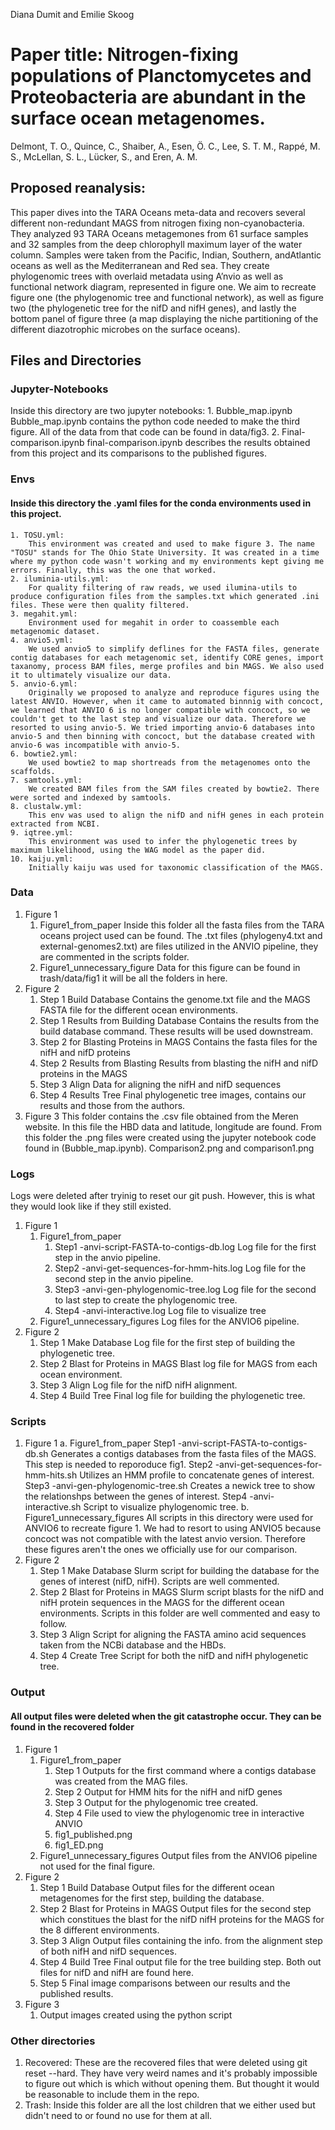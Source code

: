 Diana Dumit and Emilie Skoog

# Paper title: Nitrogen-fixing populations of Planctomycetes and Proteobacteria are abundant in the surface ocean metagenomes.

Delmont, T. O., Quince, C., Shaiber, A., Esen, Ö. C., Lee, S. T. M., Rappé, M. S., McLellan, S. L., Lücker, S., and Eren, A. M.

## Proposed reanalysis:

This paper dives into the TARA Oceans meta-data and recovers several different non-redundant MAGS from nitrogen fixing non-cyanobacteria. They analyzed 93 TARA Oceans metagemones from 61 surface samples and 32 samples from the deep chlorophyll maximum layer of the water column. Samples were taken from the Pacific, Indian, Southern, andAtlantic oceans as well as the Mediterranean and Red sea. They create phylogenomic trees with overlaid metadata using A’nvio as well as functional network diagram, represented in figure one. We aim to recreate figure one (the phylogenomic tree and functional network), as well as figure two (the phylogenetic tree for the nifD and nifH genes), and lastly the bottom panel of figure three (a map displaying the niche partitioning of the different diazotrophic microbes on the surface oceans).

## Files and Directories

### Jupyter-Notebooks

Inside this directory are two jupyter notebooks:
	1. Bubble_map.ipynb
		Bubble_map.ipynb contains the python code needed to make the third figure. All of the data from that code can be found in data/fig3.
	2. Final-comparison.ipynb
		final-comparison.ipynb describes the results obtained from this project and its comparisons to the published figures.

### Envs

#### Inside this directory the .yaml files for the conda environments used in this project.
	1. TOSU.yml:
		This environment was created and used to make figure 3. The name "TOSU" stands for The Ohio State University. It was created in a time where my python code wasn't working and my environments kept giving me errors. Finally, this was the one that worked.
	2. iluminia-utils.yml:
		For quality filtering of raw reads, we used ilumina-utils to produce configuration files from the samples.txt which generated .ini files. These were then quality filtered.
	3. megahit.yml:
		Environment used for megahit in order to coassemble each metagenomic dataset.
	4. anvio5.yml:
		We used anvio5 to simplify deflines for the FASTA files, generate contig databases for each metagenomic set, identify CORE genes, import taxanomy, process BAM files, merge profiles and bin MAGS. We also used it to ultimately visualize our data.
	5. anvio-6.yml:
		Originally we proposed to analyze and reproduce figures using the latest ANVIO. However, when it came to automated binnnig with concoct, we learned that ANVIO 6 is no longer compatible with concoct, so we couldn't get to the last step and visualize our data. Therefore we resorted to using anvio-5. We tried importing anvio-6 databases into anvio-5 and then binning with concoct, but the database created with anvio-6 was incompatible with anvio-5.
	6. bowtie2.yml:
		We used bowtie2 to map shortreads from the metagenomes onto the scaffolds.
	7. samtools.yml:
		We created BAM files from the SAM files created by bowtie2. There were sorted and indexed by samtools.
	8. clustalw.yml:
		This env was used to align the nifD and nifH genes in each protein extracted from NCBI. 
	9. iqtree.yml:
		This environment was used to infer the phylogenetic trees by maximum likelihood, using the WAG model as the paper did.
	10. kaiju.yml:
		Initially kaiju was used for taxonomic classification of the MAGS.

### Data

1. Figure 1
	1. Figure1_from_paper
		Inside this folder all the fasta files from the TARA oceans project used can be found. The .txt files (phylogeny4.txt and external-genomes2.txt) are files utilized in the ANVIO pipeline, they are commented in the scripts folder.
	2. Figure1_unnecessary_figure
		Data for this figure can be found in trash/data/fig1 it will be all the folders in here.
2. Figure 2
	1. Step 1 Build Database
		Contains the genome.txt file and the MAGS FASTA file for the different ocean environments.
	2. Step 1 Results from Building Database
		Contains the results from the build database command. These results will be used downstream.
	3. Step 2 for Blasting Proteins in MAGS
		Contains the fasta files for the nifH and nifD proteins
	4. Step 2 Results from Blasting
		Results from blasting the nifH and nifD proteins in the MAGS
	5. Step 3 Align
		Data for aligning the nifH and nifD sequences
	6. Step 4 Results Tree
		Final phylogenetic tree images, contains our results and those from the authors.
3. Figure 3
	This folder contains the .csv file obtained from the Meren website. In this file the HBD data and latitude, longitude are found. From this folder the .png files were created using the jupyter notebook code found in (Bubble_map.ipynb). Comparison2.png and comparison1.png 

### Logs
Logs were deleted after tryinig to reset our git push. However, this is what they would look like if they still existed.
1. Figure 1
	1. Figure1_from_paper
		1. Step1
			-anvi-script-FASTA-to-contigs-db.log
				Log file for the first step in the anvio pipeline.	
		2. Step2
			-anvi-get-sequences-for-hmm-hits.log
				Log file for the second step in the anvio pipeline.
		3. Step3
			-anvi-gen-phylogenomic-tree.log
				Log file for the second to last step to create the phylogenomic tree.
		4. Step4
			-anvi-interactive.log
				Log file to visualize tree
	2. Figure1_unnecessary_figures
		Log files for the ANVIO6 pipeline.
2. Figure 2
	1. Step 1 Make Database
		Log file for the first step of building the phylogenetic tree. 
	2. Step 2 Blast for Proteins in MAGS
		Blast log file for MAGS from each ocean environment.
	3. Step 3 Align
		Log file for the nifD nifH alignment.
	4. Step 4 Build Tree
		Final log file for building the phylogenetic tree.

### Scripts

1. Figure 1
	a. Figure1_from_paper
		Step1
			-anvi-script-FASTA-to-contigs-db.sh
				Generates a contigs databases from the fasta files of the MAGS. This step is needed to reporoduce fig1.
		Step2
			-anvi-get-sequences-for-hmm-hits.sh
				Utilizes an HMM profile to concatenate genes of interest.
		Step3
			-anvi-gen-phylogenomic-tree.sh
				Creates a newick tree to show the relationshps between the genes of interest.
		Step4
			-anvi-interactive.sh
				Script to visualize phylogenomic tree.
	b. Figure1_unnecessary_figures
		All scripts in this directory were used for ANVIO6 to recreate figure 1. We had to resort to using ANVIO5 because concoct was not compatible with the latest anvio version. Therefore these figures aren't the ones we officially use for our comparison.
2. Figure 2
	1. Step 1 Make Database
		Slurm script for building the database for the genes of interest (nifD, nifH). Scripts are well commented.
	2. Step 2 Blast for Proteins in MAGS
		Slurm script blasts for the nifD and nifH protein sequences in the MAGS for the different ocean environments. Scripts in this folder are well commented and easy to follow.
	1. Step 3 Align
		Script for aligning the FASTA amino acid sequences taken from the NCBi database and the HBDs.
	2. Step 4 Create Tree
		Script for both the nifD and nifH phylogenetic tree.

### Output
#### All output files were deleted when the git catastrophe occur. They can be found in the recovered folder

1. Figure 1
	1. Figure1_from_paper
		1. Step 1
			Outputs for the first command where a contigs database was created from the MAG files.
		2. Step 2
			Output for HMM hits for the nifH and nifD genes
		3. Step 3
			Output for the phylogenomic tree created.
		4. Step 4
			File used to view the phylogenomic tree in interactive ANVIO
		5. fig1_published.png
		6. fig1_ED.png
	2. Figure1_unnecessary_figures
		Output files from the ANVIO6 pipeline not used for the final figure.
2. Figure 2
	1. Step 1 Build Database
		Output files for the different ocean metagenomes for the first step, building the database.
	2. Step 2 Blast for Proteins in MAGS
		Output files for the second step which constitues the blast for the nifD nifH proteins for the MAGS for the 8 different environments.
	3. Step 3 Align
		Output files containing the info. from the alignment step of both nifH and nifD sequences.
	4. Step 4 Build Tree
		Final output file for the tree building step. Both out files for nifD and nifH are found here.
	5. Step 5
		Final image comparisons between our results and the published results.
3. Figure 3
	1. Output images created using the python script

### Other directories
1. Recovered: These are the recovered files that were deleted using git reset --hard. They have very weird names and it's probably impossible to figure out which is which without opening them. But thought it would be reasonable to include them in the repo.
2. Trash:
	Inside this folder are all the lost children that we either used but didn't need to or found no use for them at all.

